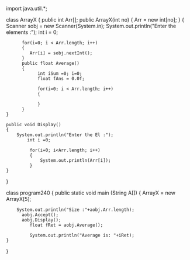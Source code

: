 import java.util.*;

class ArrayX
{
    public int Arr[];
        public ArrayX(int no)
        {
            Arr = new int[no];
        }
     {    
        Scanner sobj = new Scanner(System.in);
                  System.out.println("Enter the elements :");
                    int i = 0;
          
          for(i=0; i < Arr.length; i++)
          {
             Arr[i] = sobj.nextInt();
          }   
          public float Average()
          {
                int iSum =0; i=0;
                float fAns = 0.0f;

                for(i=0; i < Arr.length; i++)
                {
               
                }
          }
    }

    public void Display()
    {
        System.out.println("Enter the El :");
            int i =0;

             for(i=0; i<Arr.length; i++)
             {
                 System.out.println(Arr[i]);
             }
    }

}

class program240
{
    public static void main (String A[])
    {
        ArrayX = new ArrayX[5];

        System.out.println("Size :"+aobj.Arr.length);
          aobj.Accept();
          aobj.Display();
             float fRet = aobj.Average();

             System.out.println("Average is: "+iRet);
    }
}
